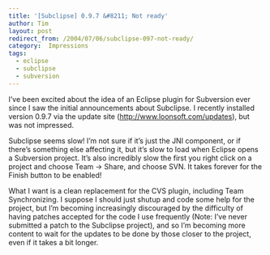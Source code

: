 ```yaml
---
title: '[Subclipse] 0.9.7 &#8211; Not ready'
author: Tim
layout: post
redirect_from: /2004/07/06/subclipse-097-not-ready/
category:  Impressions
tags:
  - eclipse
  - subclipse
  - subversion
---
```

I&#8217;ve been excited about the idea of an Eclipse plugin for Subversion ever since I saw the initial announcements about Subclipse. I recently installed version 0.9.7 via the update site (http://www.loonsoft.com/updates), but was not impressed.

Subclipse seems slow! I&#8217;m not sure if it&#8217;s just the JNI component, or if there&#8217;s something else affecting it, but it&#8217;s slow to load when Eclipse opens a Subversion project. It&#8217;s also incredibly slow the first you right click on a project and choose Team -> Share, and choose SVN. It takes forever for the Finish button to be enabled!

What I want is a clean replacement for the CVS plugin, including Team Synchronizing. I suppose I should just shutup and code some help for the project, but I&#8217;m becoming increasingly discouraged by the difficulty of having patches accepted for the code I use frequently (Note: I&#8217;ve never submitted a patch to the Subclipse project), and so I&#8217;m becoming more content to wait for the updates to be done by those closer to the project, even if it takes a bit longer.
